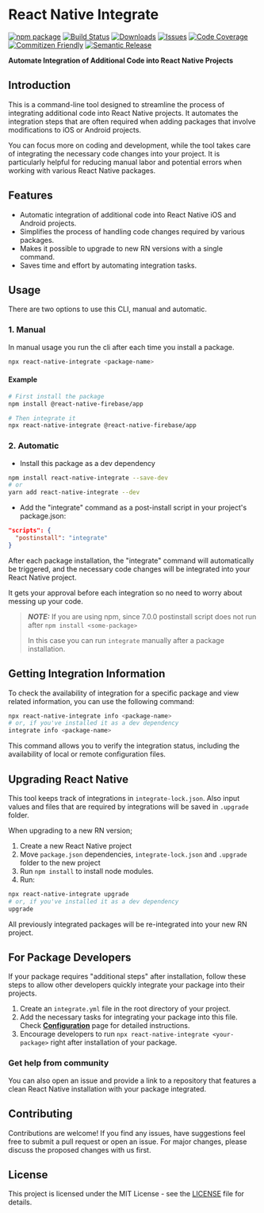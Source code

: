 # React Native Integrate

[![npm package][npm-img]][npm-url]
[![Build Status][build-img]][build-url]
[![Downloads][downloads-img]][downloads-url]
[![Issues][issues-img]][issues-url]
[![Code Coverage][codecov-img]][codecov-url]
[![Commitizen Friendly][commitizen-img]][commitizen-url]
[![Semantic Release][semantic-release-img]][semantic-release-url]

**Automate Integration of Additional Code into React Native Projects**

## Introduction

This is a command-line tool designed to streamline the process of integrating additional code into React Native projects. It automates the integration steps that are often required when adding packages that involve modifications to iOS or Android projects.

You can focus more on coding and development, while the tool takes care of integrating the necessary code changes into your project. It is particularly helpful for reducing manual labor and potential errors when working with various React Native packages.

## Features

- Automatic integration of additional code into React Native iOS and Android projects.
- Simplifies the process of handling code changes required by various packages.
- Makes it possible to upgrade to new RN versions with a single command.
- Saves time and effort by automating integration tasks.

## Usage

There are two options to use this CLI, manual and automatic.

### 1. Manual
In manual usage you run the cli after each time you install a package.
```bash
npx react-native-integrate <package-name>
```

#### Example
```bash
# First install the package
npm install @react-native-firebase/app

# Then integrate it
npx react-native-integrate @react-native-firebase/app
```

### 2. Automatic
- Install this package as a dev dependency

```bash
npm install react-native-integrate --save-dev
# or
yarn add react-native-integrate --dev
```

- Add the "integrate" command as a post-install script in your project's package.json:

```json
"scripts": {
  "postinstall": "integrate"
}
```

After each package installation, the "integrate" command will automatically be triggered, and the necessary code changes will be integrated into your React Native project.

It gets your approval before each integration so no need to worry about messing up your code.

> **_NOTE:_**  If you are using npm, since 7.0.0 postinstall script does not run after `npm install <some-package>`
> 
> In this case you can run `integrate` manually after a package installation.

## Getting Integration Information

To check the availability of integration for a specific package and view related information, you can use the following command:

```bash
npx react-native-integrate info <package-name>
# or, if you've installed it as a dev dependency
integrate info <package-name>
```

This command allows you to verify the integration status, including the availability of local or remote configuration files.

## Upgrading React Native

This tool keeps track of integrations in `integrate-lock.json`. Also input values and files that are required by integrations will be saved in `.upgrade` folder.

When upgrading to a new RN version;
1. Create a new React Native project
2. Move `package.json` dependencies, `integrate-lock.json` and `.upgrade` folder to the new project
3. Run `npm install` to install node modules.
4. Run:
```bash
npx react-native-integrate upgrade
# or, if you've installed it as a dev dependency
upgrade
```
All previously integrated packages will be re-integrated into your new RN project.

## For Package Developers

If your package requires "additional steps" after installation, follow these steps to allow other developers quickly integrate your package into their projects.

1. Create an `integrate.yml` file in the root directory of your project.
2. Add the necessary tasks for integrating your package into this file. Check **[Configuration](docs/CONFIGURATION.md)** page for detailed instructions.
3. Encourage developers to run `npx react-native-integrate <your-package>` right after installation of your package.

### Get help from community

You can also open an issue and provide a link to a repository that features a clean React Native installation with your package integrated.

## Contributing

Contributions are welcome! If you find any issues, have suggestions feel free to submit a pull request or open an issue. For major changes, please discuss the proposed changes with us first.

## License

This project is licensed under the MIT License - see the [LICENSE](LICENSE) file for details.

[build-img]:https://github.com/react-native-integrate/integrate/actions/workflows/release.yml/badge.svg
[build-url]:https://github.comreact-native-integrate/integrate/actions/workflows/release.yml
[downloads-img]:https://img.shields.io/npm/dt/react-native-integrate
[downloads-url]:https://www.npmtrends.com/react-native-integrate
[npm-img]:https://img.shields.io/npm/v/react-native-integrate
[npm-url]:https://www.npmjs.com/package/react-native-integrate
[issues-img]:https://img.shields.io/github/issues/react-native-integrate/integrate
[issues-url]:https://github.com/react-native-integrate/integrate/issues
[codecov-img]:https://codecov.io/gh/react-native-integrate/integrate/branch/main/graph/badge.svg
[codecov-url]:https://codecov.io/gh/react-native-integrate/integrate
[semantic-release-img]:https://img.shields.io/badge/%20%20%F0%9F%93%A6%F0%9F%9A%80-semantic--release-e10079.svg
[semantic-release-url]:https://github.com/semantic-release/semantic-release
[commitizen-img]:https://img.shields.io/badge/commitizen-friendly-brightgreen.svg
[commitizen-url]:http://commitizen.github.io/cz-cli/
